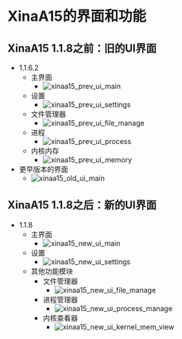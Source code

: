 # XinaA15的界面和功能

## XinaA15 1.1.8之前：旧的UI界面

* 1.1.6.2
  * 主界面
    * ![xinaa15_prev_ui_main](../../assets/img/xinaa15_prev_ui_main.png)
  * 设置
    * ![xinaa15_prev_ui_settings](../../assets/img/xinaa15_prev_ui_settings.png)
  * 文件管理器
    * ![xinaa15_prev_ui_file_manage](../../assets/img/xinaa15_prev_ui_file_manage.jpg)
  * 进程
    * ![xinaa15_prev_ui_process](../../assets/img/xinaa15_prev_ui_process.jpg)
  * 内核内存
    * ![xinaa15_prev_ui_memory](../../assets/img/xinaa15_prev_ui_memory.jpg)
* 更早版本的界面
  * ![xinaa15_old_ui_main](../../assets/img/xinaa15_old_ui_main.jpg)

## XinaA15 1.1.8之后：新的UI界面

* 1.1.8
  * 主界面
    * ![xinaa15_new_ui_main](../../assets/img/xinaa15_new_ui_main.png)
  * 设置
    * ![xinaa15_new_ui_settings](../../assets/img/xinaa15_new_ui_settings.png)
  * 其他功能模块
    * 文件管理器
      * ![xinaa15_new_ui_file_manage](../../assets/img/xinaa15_new_ui_file_manage.png)
    * 进程管理器
      * ![xinaa15_new_ui_process_manage](../../assets/img/xinaa15_new_ui_process_manage.png)
    * 内核查看器
      * ![xinaa15_new_ui_kernel_mem_view](../../assets/img/xinaa15_new_ui_kernel_mem_view.png)
